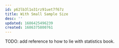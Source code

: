 ```yaml
---
id: p62lb3l1o31rz91uet7f67z
title: With Small Sample Size
desc: ''
updated: 1686425496239
created: 1686375800761
---
```


TODO: add reference to how to lie with statistics book.